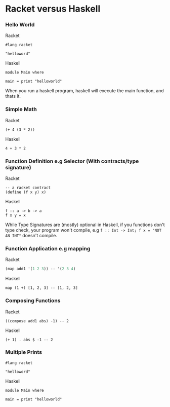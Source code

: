 # Racket versus Haskell

### Hello World
Racket
```racket
#lang racket

"helloword"
```
Haskell
```
module Main where

main = print "helloworld"
```
When you run a haskell program, haskell will execute the main function, and
thats it.

### Simple Math
Racket
```racket
(+ 4 (3 * 2))
```
Haskell
```
4 + 3 * 2
```

### Function Definition e.g Selector (With contracts/type signature)

Racket
```racket
-- a racket contract
(define (f x y) x)
```
Haskell
```
f :: a -> b -> a
f x y = x
```
While Type Signatures are (mostly) optional in Haskell, if you functions don't
type check, your program won't compile, e.g `f :: Int -> Int; f x = "NOT AN INT"` doesn't compile.
### Function Application e.g mapping

Racket
```scheme
(map add1 '(1 2 3)) -- '(2 3 4)
```
Haskell
```
map (1 +) [1, 2, 3] -- [1, 2, 3]
```

### Composing Functions

Racket
```racket
((compose add1 abs) -1) -- 2
```
Haskell
```
(+ 1) . abs $ -1 -- 2
```

### Multiple Prints

```racket
#lang racket

"helloword"
```
Haskell
```
module Main where

main = print "helloworld"
```
